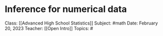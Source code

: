 # Inference for numerical data

Class: [[Advanced High School Statistics]]
Subject: #math 
Date: February 20, 2023
Teacher: [[Open Intro]]
Topics: #

